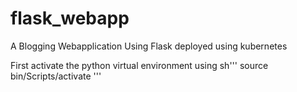 # flask_webapp
A Blogging Webapplication Using Flask deployed using kubernetes

First activate the python virtual environment using
sh'''
source bin/Scripts/activate
'''
